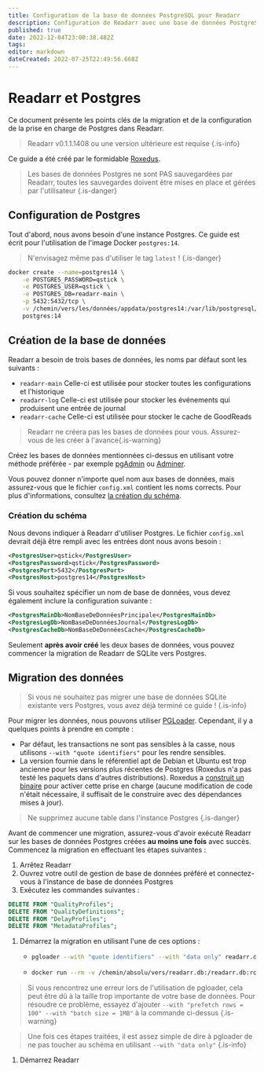 ```yaml
---
title: Configuration de la base de données PostgreSQL pour Readarr
description: Configuration de Readarr avec une base de données PostgreSQL
published: true
date: 2022-12-04T23:00:38.482Z
tags: 
editor: markdown
dateCreated: 2022-07-25T22:49:56.668Z
---
```


# Readarr et Postgres

Ce document présente les points clés de la migration et de la configuration de la prise en charge de Postgres dans Readarr.

> Readarr v0.1.1.1408 ou une version ultérieure est requise
{.is-info}

Ce guide a été créé par le formidable [Roxedus](https://github.com/Roxedus).

> Les bases de données Postgres ne sont PAS sauvegardées par Readarr, toutes les sauvegardes doivent être mises en place et gérées par l'utilisateur
{.is-danger}

## Configuration de Postgres

Tout d'abord, nous avons besoin d'une instance Postgres. Ce guide est écrit pour l'utilisation de l'image Docker `postgres:14`.

> N'envisagez même pas d'utiliser le tag `latest` ! {.is-danger}

```bash
docker create --name=postgres14 \
    -e POSTGRES_PASSWORD=qstick \
    -e POSTGRES_USER=qstick \
    -e POSTGRES_DB=readarr-main \
    -p 5432:5432/tcp \
    -v /chemin/vers/les/données/appdata/postgres14:/var/lib/postgresql/data \
    postgres:14
```

## Création de la base de données

Readarr a besoin de trois bases de données, les noms par défaut sont les suivants :

- `readarr-main`   Celle-ci est utilisée pour stocker toutes les configurations et l'historique
- `readarr-log`    Celle-ci est utilisée pour stocker les événements qui produisent une entrée de journal
- `readarr-cache`    Celle-ci est utilisée pour stocker le cache de GoodReads

> Readarr ne créera pas les bases de données pour vous. Assurez-vous de les créer à l'avance{.is-warning}

Créez les bases de données mentionnées ci-dessus en utilisant votre méthode préférée - par exemple [pgAdmin](https://www.pgadmin.org/) ou [Adminer](https://www.adminer.org/).

Vous pouvez donner n'importe quel nom aux bases de données, mais assurez-vous que le fichier `config.xml` contient les noms corrects. Pour plus d'informations, consultez [la création du schéma](/readarr/postgres-setup#schema-creation).

### Création du schéma

Nous devons indiquer à Readarr d'utiliser Postgres. Le fichier `config.xml` devrait déjà être rempli avec les entrées dont nous avons besoin :

```xml
<PostgresUser>qstick</PostgresUser>
<PostgresPassword>qstick</PostgresPassword>
<PostgresPort>5432</PostgresPort>
<PostgresHost>postgres14</PostgresHost>
```

Si vous souhaitez spécifier un nom de base de données, vous devez également inclure la configuration suivante :

```xml
<PostgresMainDb>NomBaseDeDonnéesPrincipale</PostgresMainDb>
<PostgresLogDb>NomBaseDeDonnéesJournal</PostgresLogDb>
<PostgresCacheDb>NomBaseDeDonnéesCache</PostgresCacheDb>
```

Seulement **après avoir créé** les deux bases de données, vous pouvez commencer la migration de Readarr de SQLite vers Postgres.

## Migration des données

> Si vous ne souhaitez pas migrer une base de données SQLite existante vers Postgres, vous avez déjà terminé ce guide ! {.is-info}

Pour migrer les données, nous pouvons utiliser [PGLoader](https://github.com/dimitri/pgloader). Cependant, il y a quelques points à prendre en compte :

- Par défaut, les transactions ne sont pas sensibles à la casse, nous utilisons `--with "quote identifiers"` pour les rendre sensibles.
- La version fournie dans le référentiel apt de Debian et Ubuntu est trop ancienne pour les versions plus récentes de Postgres (Roxedus n'a pas testé les paquets dans d'autres distributions).
  Roxedus a [construit un binaire](https://github.com/Roxedus/Pgloader-bin) pour activer cette prise en charge (aucune modification de code n'était nécessaire, il suffisait de le construire avec des dépendances mises à jour).

> Ne supprimez aucune table dans l'instance Postgres {.is-danger}

Avant de commencer une migration, assurez-vous d'avoir exécuté Readarr sur les bases de données Postgres créées **au moins une fois** avec succès. Commencez la migration en effectuant les étapes suivantes :

1. Arrêtez Readarr
1. Ouvrez votre outil de gestion de base de données préféré et connectez-vous à l'instance de base de données Postgres
1. Exécutez les commandes suivantes :

```SQL
DELETE FROM "QualityProfiles";
DELETE FROM "QualityDefinitions";
DELETE FROM "DelayProfiles";
DELETE FROM "MetadataProfiles";
```

1. Démarrez la migration en utilisant l'une de ces options :

    - ```bash
      pgloader --with "quote identifiers" --with "data only" readarr.db 'postgresql://qstick:qstick@localhost/readarr-main'
      ```

    - ```bash
      docker run --rm -v /chemin/absolu/vers/readarr.db:/readarr.db:ro --network=host ghcr.io/roxedus/pgloader --with "quote identifiers" --with "data only" /readarr.db "postgresql://qstick:qstick@localhost/readarr-main"
      ```

> Si vous rencontrez une erreur lors de l'utilisation de pgloader, cela peut être dû à la taille trop importante de votre base de données. Pour résoudre ce problème, essayez d'ajouter `--with "prefetch rows = 100" --with "batch size = 1MB"` à la commande ci-dessus {.is-warning}

> Une fois ces étapes traitées, il est assez simple de dire à pgloader de ne pas toucher au schéma en utilisant `--with "data only"`
{.is-info}

1. Démarrez Readarr
